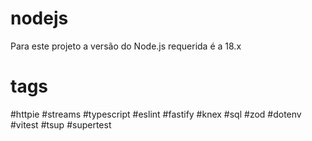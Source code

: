 # nodejs

Para este projeto a versão do Node.js requerida é a 18.x

# tags

#httpie
#streams
#typescript
#eslint
#fastify
#knex
#sql
#zod
#dotenv
#vitest
#tsup
#supertest
